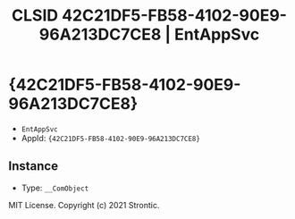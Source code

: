 ﻿---
title: "CLSID 42C21DF5-FB58-4102-90E9-96A213DC7CE8 | EntAppSvc"
excerpt: What is COM-Object CLSID 42C21DF5-FB58-4102-90E9-96A213DC7CE8?
---

# {42C21DF5-FB58-4102-90E9-96A213DC7CE8}

* `EntAppSvc`
* AppId: `{42C21DF5-FB58-4102-90E9-96A213DC7CE8}`

## Instance

* Type: `__ComObject`

MIT License. Copyright (c) 2021 Strontic.


